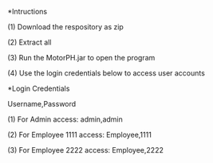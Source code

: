*Intructions

(1) Download the respository as zip

(2) Extract all

(3) Run the MotorPH.jar to open the program

(4) Use the login credentials below to access user accounts


*Login Credentials

Username,Password

(1) For Admin access: admin,admin

(2) For Employee 1111 access: Employee,1111

(3) For Employee 2222 access: Employee,2222


